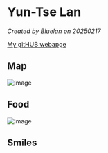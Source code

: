 # Yun-Tse Lan


*Created by Bluelan on 20250217*

[My gitHUB webapge](https://github.com/bluelan0106) 


## Map
![image](https://github.com/user-attachments/assets/c7cbfec8-8a8f-42ec-b182-30a1e754872e)

## Food
![image](https://github.com/user-attachments/assets/5cb7377f-5b28-4418-9077-2bf763afc12c)

## Smiles 
